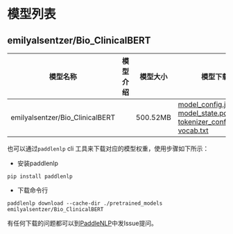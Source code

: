 #  模型列表

## emilyalsentzer/Bio_ClinicalBERT

| 模型名称 | 模型介绍 | 模型大小  | 模型下载 |
| --- | --- | --- | --- |
|emilyalsentzer/Bio_ClinicalBERT|  | 500.52MB | [model_config.json](https://bj.bcebos.com/paddlenlp/models/community/emilyalsentzer/Bio_ClinicalBERT/model_config.json)<br>[model_state.pdparams](https://bj.bcebos.com/paddlenlp/models/community/emilyalsentzer/Bio_ClinicalBERT/model_state.pdparams)<br>[tokenizer_config.json](https://bj.bcebos.com/paddlenlp/models/community/emilyalsentzer/Bio_ClinicalBERT/tokenizer_config.json)<br>[vocab.txt](https://bj.bcebos.com/paddlenlp/models/community/emilyalsentzer/Bio_ClinicalBERT/vocab.txt) |

也可以通过`paddlenlp` cli 工具来下载对应的模型权重，使用步骤如下所示：

* 安装paddlenlp

```shell
pip install paddlenlp
```

* 下载命令行

```shell
paddlenlp download --cache-dir ./pretrained_models emilyalsentzer/Bio_ClinicalBERT
```

有任何下载的问题都可以到[PaddleNLP](https://github.com/PaddlePaddle/PaddleNLP)中发Issue提问。